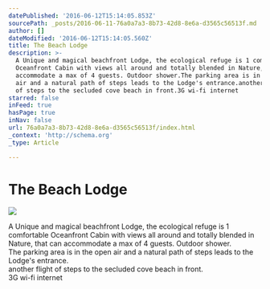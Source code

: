 ```yaml
---
datePublished: '2016-06-12T15:14:05.853Z'
sourcePath: _posts/2016-06-11-76a0a7a3-8b73-42d8-8e6a-d3565c56513f.md
author: []
dateModified: '2016-06-12T15:14:05.560Z'
title: The Beach Lodge
description: >-
  A Unique and magical beachfront Lodge, the ecological refuge is 1 comfortable
  Oceanfront Cabin with views all around and totally blended in Nature, that can
  accommodate a max of 4 guests. Outdoor shower.The parking area is in the open
  air and a natural path of steps leads to the Lodge's entrance.another flight
  of steps to the secluded cove beach in front.3G wi-fi internet
starred: false
inFeed: true
hasPage: true
inNav: false
url: 76a0a7a3-8b73-42d8-8e6a-d3565c56513f/index.html
_context: 'http://schema.org'
_type: Article

---
```

# The Beach Lodge
![](https://s3-us-west-2.amazonaws.com/the-grid-img/p/da739d52adfc2fde3ec695fdc0be794b265295fb.jpg)

A Unique and magical beachfront Lodge, the ecological refuge is 1 comfortable Oceanfront Cabin with views all around and totally blended in Nature, that can accommodate a max of 4 guests. Outdoor shower.  
The parking area is in the open air and a natural path of steps leads to the Lodge's entrance.  
another flight of steps to the secluded cove beach in front.  
3G wi-fi internet
